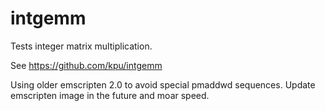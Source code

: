 # intgemm

Tests integer matrix multiplication.

See https://github.com/kpu/intgemm

Using older emscripten 2.0 to avoid special pmaddwd sequences. Update emscripten image in the future and moar speed.
